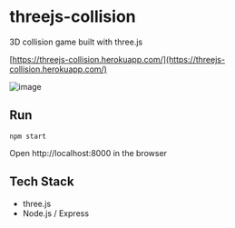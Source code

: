 # threejs-collision

3D collision game built with three.js

[https://threejs-collision.herokuapp.com/](https://threejs-collision.herokuapp.com/)

![image](https://farm8.staticflickr.com/7774/26988175856_8ac6a782e6_b.jpg)

## Run

```
npm start
```
Open http://localhost:8000 in the browser

## Tech Stack
 - three.js
 - Node.js / Express
